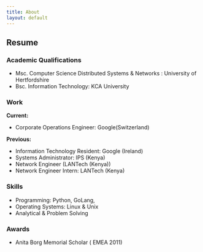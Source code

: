 ```yaml
---
title: About
layout: default
---
```

## Resume

### Academic Qualifications
* Msc. Computer Science Distributed Systems & Networks : University of Hertfordshire 
* Bsc. Information Technology: KCA University


### Work 
**Current:** 
* Corporate Operations Engineer: Google(Switzerland)

**Previous:** 
* Information Technology Resident: Google (Ireland)
* Systems Administrator: IPS (Kenya)
* Network Engineer (LANTech (Kenya))
* Network Engineer Intern: LANTech (Kenya)


### Skills
* Programming: Python, GoLang, 
* Operating Systems: Linux & Unix 
* Analytical & Problem Solving 

### Awards
* Anita Borg Memorial Scholar ( EMEA 2011)


